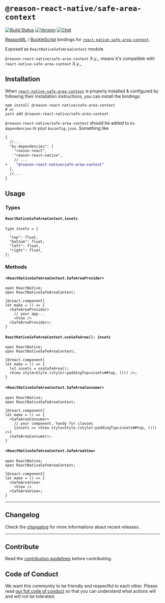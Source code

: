 # `@reason-react-native/safe-area-context`

[![Build Status](https://github.com/reason-react-native/safe-area-context/workflows/Build/badge.svg)](https://github.com/reason-react-native/safe-area-context/actions)
[![Version](https://img.shields.io/npm/v/@reason-react-native/safe-area-context.svg)](https://www.npmjs.com/@reason-react-native/safe-area-context)
[![Chat](https://img.shields.io/discord/235176658175262720.svg?logo=discord&colorb=blue)](https://reasonml-community.github.io/reason-react-native/discord/)

[ReasonML](https://reasonml.github.io) /
[BuckleScript](https://bucklescript.github.io) bindings for
[`react-native-safe-area-context`](https://github.com/th3rdwave/react-native-safe-area-context).

Exposed as `ReactNativeSafeAreaContext` module.

`@reason-react-native/safe-area-context` X.y._ means it's compatible with
`react-native-safe-area-context` X.y._

## Installation

When
[`react-native-safe-area-context`](https://github.com/th3rdwave/react-native-safe-area-context)
is properly installed & configured by following their installation instructions,
you can install the bindings:

```console
npm install @reason-react-native/safe-area-context
# or
yarn add @reason-react-native/safe-area-context
```

`@reason-react-native/safe-area-context` should be added to `bs-dependencies` in
your `bsconfig.json`. Something like

```diff
{
  //...
  "bs-dependencies": [
    "reason-react",
    "reason-react-native",
    // ...
+    "@reason-react-native/safe-area-context"
  ],
  //...
}
```

## Usage

### Types

#### `ReactNativeSafeAreaContext.insets`

```reason
type insets = {
  .
  "top": float,
  "bottom": float,
  "left": float,
  "right": float,
};
```

### Methods

#### `<ReactNativeSafeAreaContext.SafeAreaProvider>`

```reason
open ReactNative;
open ReactNativeSafeAreaContext;

[@react.component]
let make = () => {
  <SafeAreaProvider>
    // your app...
    <View />
  <SafeAreaProvider>;
}
```

#### `ReactNativeSafeAreaContext.useSafeArea(): insets`

```reason
open ReactNative;
open ReactNativeSafeAreaContext;

[@react.component]
let make = () => {
  let insets = useSafeArea();
  <View style=Style.(style(~paddingTop=insets##top, ())) />;
}
```

#### `<ReactNativeSafeAreaContext.SafeAreaConsumer>`

```reason
open ReactNative;
open ReactNativeSafeAreaContext;

[@react.component]
let make = () => {
  <SafeAreaConsumer>
    // your component, handy for classes
    {insets => <View style=Style.(style(~paddingTop=insets##top, ())) />}
  <SafeAreaConsumer>;
}
```

#### `<ReactNativeSafeAreaContext.SafeAreaView>`

```reason
open ReactNative;
open ReactNativeSafeAreaContext;

[@react.component]
let make = () => {
  <SafeAreaView>
    <View />
  <SafeAreaView>;
}
```

---

## Changelog

Check the [changelog](./CHANGELOG.md) for more informations about recent
releases.

---

## Contribute

Read the
[contribution guidelines](https://github.com/reason-react-native/.github/blob/master/CONTRIBUTING.md)
before contributing.

## Code of Conduct

We want this community to be friendly and respectful to each other. Please read
[our full code of conduct](https://github.com/reason-react-native/.github/blob/master/CODE_OF_CONDUCT.md)
so that you can understand what actions will and will not be tolerated.
